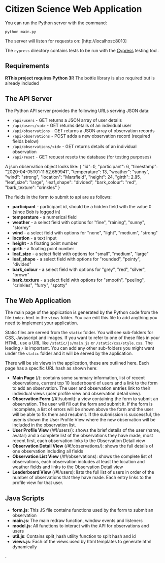 # Citizen Science Web Application

You can run the Python server with the command: 
```
python main.py
```
The server will listen for requests on: [http://localhost:8010]

The `cypress` directory contains tests to be run with the [Cypress](https://cypress.io) testing tool.

## **Requirements**

**RThis project requires Python 3**R
The bottle library is also required but is already included

## **The API Server**

The Python API server provides the following URLs serving JSON data:

* `/api/users` - GET returns a JSON array of user details
* `/api/users/<id>` - GET returns details of an individual user
* `/api/observations` - GET returns a JSON array of observation records
* `/api/observations` - POST adds a new observation record (required fields below)
* `/api/observations/<id>` - GET returns details of an individual observation
* `/api/reset` - GET request resets the database (for testing purposes)

A json observation object looks like:
{
    "id": 0,
    "participant": 6,
    "timestamp": "2020-04-05T01:11:52.659941",
    "temperature": 13,
    "weather": "sunny",
    "wind": "strong",
    "location": "Marsfield",
    "height": 24,
    "girth": 2.85,
    "leaf_size": "large",
    "leaf_shape": "divided",
    "bark_colour": "red",
    "bark_texture": "crinkles"
}

The fields in the form to submit to api are as follows:
* **participant** - participant id, should be a hidden field with the value 0 (since Bob is logged in)
* **temperature** - a numerical field
* **weather** - a select field with options for "fine", "raining", "sunny", "stormy"
* **wind** - a select field with options for "none", "light", "medium", "strong"
* **location** - a text input
* **height** - a floating point number
* **girth** - a floating point number
* **leaf_size** - a select field with options for "small", "medium", "large"
* **leaf_shape** - a select field with options for "rounded", "pointy", "divided"
* **bark_colour** - a select field with options for "grey", "red", "silver", "brown"
* **bark_texture** - a select field with options for "smooth", "peeling", "crinkles", "furry", "spotty"

## **The Web Application**

The main page of the application is generated by the Python code from the file `index.html` 
in the `views` folder.  You can edit this file to add anything you need to implement
your application. 

Static files are served from the `static` folder.  You will see sub-folders for CSS, Javascript
and images.   If you want to refer to one of these files in your HTML, use a URL 
like `/static/js/main.js` or `/static/css/style.css`.  The leading `/` is important.  You can
add any other sub-folders you might want under the `static` folder and it will be served
by the application.

There will be six views in the application, these are outlined here. Each page has a specific URL hash as shown here:
* **Main Page** (/): contains some summary information, list of recent observations, current top 10 leaderboard of users and a link to the form to add an observation.  The user and observation entries link to their individual views (user profile view and observation detail view).
* **Observation Form** (/#!/submit): a view containing the form to submit an observation. The user will fill out the form and submit it. If the form is incomplete, a list of errors will be shown above the form and the user will be able to fix them and resubmit.  If the submission is successful, the user is shown the User Profile View where the new observation will be included in the observation list.
* **User Profile View** (/#!/users/<id>): shows the brief details of the user (name, avatar) and a complete list of the observations they have made, most recent first, each observation links to the Observation Detail view
* **Observation Detail View** (/#!/observations/<id>): shows the full details of one observation including all fields
* **Observation List View** (/#!/observations): shows the complete list of observations, each observation includes at least the location and weather fields and links to the Observation Detail view
* **Leaderboard View** (/#!/users): lists the full list of users in order of the number of observations that they have made. Each entry links to the profile view for that user.

## **Java Scripts**

* **form.js**: This JS file contains functions used by the form to submit an observation
* **main.js**: The main redraw function, window events and listeners
* **model.js**: All functions to interact with the API for observations and users
* **util.js**: Contains split_hash utility function to split hash and id
* **views.js**: Each of the views used by html templates to generate html dynamically

.
